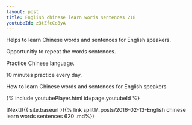 ```yaml
---
layout: post
title: English chinese learn words sentences 218 
youtubeId: z3tZfcCd8yA
---
```

 
 
Helps to learn Chinese words and sentences for English speakers.

Opportunitiy to repeat the words sentences. 

Practice Chinese language. 
 
10 minutes practice every day. 
 
How to learn Chinese words and sentences for English speakers 
 
{% include youtubePlayer.html id=page.youtubeId %}
 
 
[Next]({{ site.baseurl }}{% link  split1/_posts/2016-02-13-English chinese learn words sentences 620 .md%})
 
